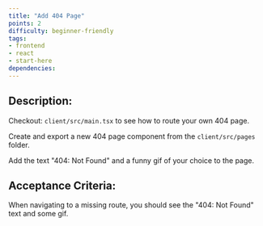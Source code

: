```yaml
---
title: "Add 404 Page"
points: 2
difficulty: beginner-friendly
tags: 
- frontend
- react
- start-here
dependencies:
---
```


## Description:

Checkout: `client/src/main.tsx` to see how to route your own 404 page.

Create and export a new 404 page component from the `client/src/pages` folder.

Add the text "404: Not Found" and a funny gif of your choice to the page.

## Acceptance Criteria:

When navigating to a missing route, you should see the "404: Not Found" text and some gif.